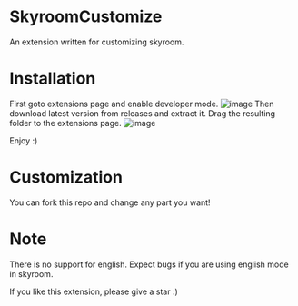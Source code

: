# SkyroomCustomize
An extension written for customizing skyroom.

# Installation
First goto extensions page and enable developer mode.
![image](https://user-images.githubusercontent.com/75257508/157395370-23530587-318f-4c42-811b-6bf3c176f228.png)
Then download latest version from releases and extract it.
Drag the resulting folder to the extensions page.
![image](https://user-images.githubusercontent.com/75257508/157395645-28631aa7-cbff-4341-ac51-7b6e910bff10.png)

Enjoy :)

# Customization
You can fork this repo and change any part you want!

# Note
There is no support for english. Expect bugs if you are using english mode in skyroom.

If you like this extension, please give a star :)
